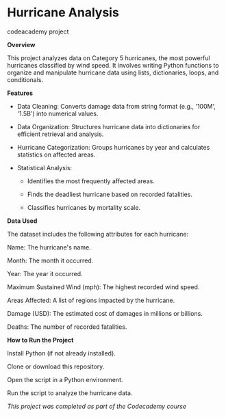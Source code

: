 # Hurricane Analysis
codeacademy project

**Overview**

This project analyzes data on Category 5 hurricanes, the most powerful hurricanes classified by wind speed. It involves writing Python functions to organize and manipulate hurricane data using lists, dictionaries, loops, and conditionals. 

**Features**

- Data Cleaning: Converts damage data from string format (e.g., '100M', '1.5B') into numerical values.

- Data Organization: Structures hurricane data into dictionaries for efficient retrieval and analysis.

- Hurricane Categorization: Groups hurricanes by year and calculates statistics on affected areas.

- Statistical Analysis:

  - Identifies the most frequently affected areas.

  - Finds the deadliest hurricane based on recorded fatalities.

  - Classifies hurricanes by mortality scale.


**Data Used**

The dataset includes the following attributes for each hurricane:

Name: The hurricane's name.

Month: The month it occurred.

Year: The year it occurred.

Maximum Sustained Wind (mph): The highest recorded wind speed.

Areas Affected: A list of regions impacted by the hurricane.

Damage (USD): The estimated cost of damages in millions or billions.

Deaths: The number of recorded fatalities.


**How to Run the Project**

Install Python (if not already installed).

Clone or download this repository.

Open the script in a Python environment.

Run the script to analyze the hurricane data.


_This project was completed as part of the Codecademy course_
